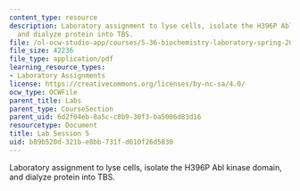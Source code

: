 ```yaml
---
content_type: resource
description: Laboratory assignment to lyse cells, isolate the H396P Abl kinase domain,
  and dialyze protein into TBS.
file: /ol-ocw-studio-app/courses/5-36-biochemistry-laboratory-spring-2009/b89b520d321be8bb731fd610f26d5830_ses5.pdf
file_size: 42236
file_type: application/pdf
learning_resource_types:
- Laboratory Assignments
license: https://creativecommons.org/licenses/by-nc-sa/4.0/
ocw_type: OCWFile
parent_title: Labs
parent_type: CourseSection
parent_uid: 6d2f04eb-8a5c-c8b9-30f3-ba5006d83d16
resourcetype: Document
title: Lab Session 5
uid: b89b520d-321b-e8bb-731f-d610f26d5830
---
```

Laboratory assignment to lyse cells, isolate the H396P Abl kinase domain, and dialyze protein into TBS.